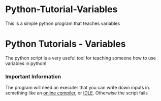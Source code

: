 # Python-Tutorial-Variables
This is a simple python program that teaches variables

# Python Tutorials - Variables
The python script is a very useful tool for teaching someone how to use variables in python!

### Important Information
The program will need an executer that you can write down inputs in. something like an [online compiler](https://www.google.com/url?sa=t&rct=j&q=&esrc=s&source=web&cd=&cad=rja&uact=8&ved=2ahUKEwjenP3t4o7-AhXbj4kEHaLHAqMQFnoECBgQAQ&url=https%3A%2F%2Fwww.online-python.com%2F&usg=AOvVaw1DkoiGj931mR4a8zVL1URA), or [IDLE](https://www.google.com/url?sa=t&rct=j&q=&esrc=s&source=web&cd=&cad=rja&uact=8&ved=2ahUKEwjK5s-C447-AhVHMlkFHcwhDr8QFnoECBoQAQ&url=https%3A%2F%2Fwww.python.org%2Fdownloads%2F&usg=AOvVaw3VuYRIaaa-SL5nRa6pfny0). Otherwise the script fails
